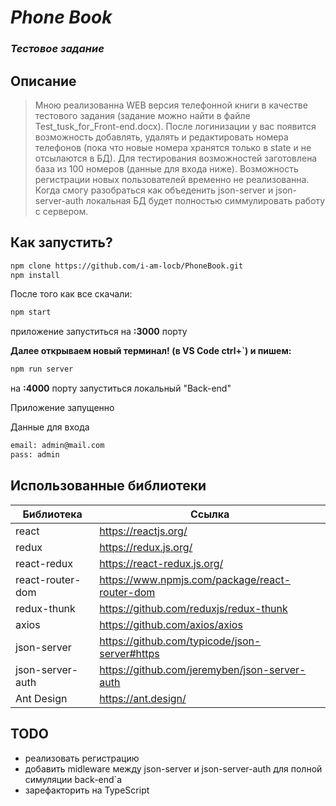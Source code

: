 # _Phone Book_
### _Тестовое задание_

## Описание
> Мною реализованна WEB версия телефонной книги в качестве
> тестового задания (задание можно найти в файле Test_tusk_for_Front-end.docx).
> После логинизации у вас появится возможность добавлять,
> удалять и редактировать номера телефонов (пока что
> новые номера хранятся только в state и не отсылаются в БД).
> Для тестирования возможностей заготовлена база из 100 
> номеров (данные для входа ниже). Возможность регистрации
> новых пользователей временно не реализованна. Когда 
> смогу разобраться как объеденить json-server и json-server-auth
> локальная БД будет полностью симмулировать работу с сервером.

## Как запустить?
```sh
npm clone https://github.com/i-am-locb/PhoneBook.git
npm install
```
После того как все скачали:
```sh
npm start
```
приложение запуститься на **:3000** порту


**Далее открываем новый терминал! (в VS Code ctrl+`) и пишем:**
```sh
npm run server
```
на **:4000** порту запуститься локальный "Back-end"

Приложение запущенно


Данные для входа
```sh
email: admin@mail.com
pass: admin
```
## Использованные библиотеки
| Библиотека | Ссылка |
| ------ | ------ |
| react | https://reactjs.org/ |
| redux | https://redux.js.org/ |
| react-redux | https://react-redux.js.org/ |
| react-router-dom | https://www.npmjs.com/package/react-router-dom |
| redux-thunk | https://github.com/reduxjs/redux-thunk |
| axios | https://github.com/axios/axios |
| json-server | https://github.com/typicode/json-server#https |
| json-server-auth | https://github.com/jeremyben/json-server-auth |
| Ant Design | https://ant.design/ |

## TODO
- реализовать регистрацию
- добавить midleware между json-server и json-server-auth для полной симуляции back-end`a
- зарефакторить на TypeScript